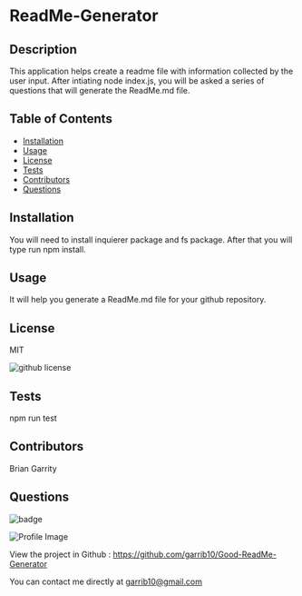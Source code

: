 # ReadMe-Generator
  
  
  ## Description
  This application helps create a readme file with information collected by the user input. After intiating node index.js, you will be asked a series of questions that will generate the ReadMe.md file.

  ## Table of Contents
  * [Installation](#installation)
  * [Usage](#usage)
  * [License](#usage)
  * [Tests](#tests)
  * [Contributors](#contributors)
  * [Questions](#questions)

  ## Installation
  You will need to install inquierer package and fs package. After that you will type run npm install.

  ## Usage 
   It will help you generate a ReadMe.md file for your github repository.

  ## License
  MIT
  
  ![github license](https://img.shields.io/badge/license-MIT-blue.svg)
  

  ## Tests
  npm run test 
  
  
  ## Contributors
  Brian Garrity

  ## Questions
  
![badge](https://img.shields.io/badge/Github-undefined-blue)
  
![Profile Image](https://github.com/undefined.png?size=50)
  
View the project in Github : https://github.com/garrib10/Good-ReadMe-Generator
  
You can contact me directly at garrib10@gmail.com
   
